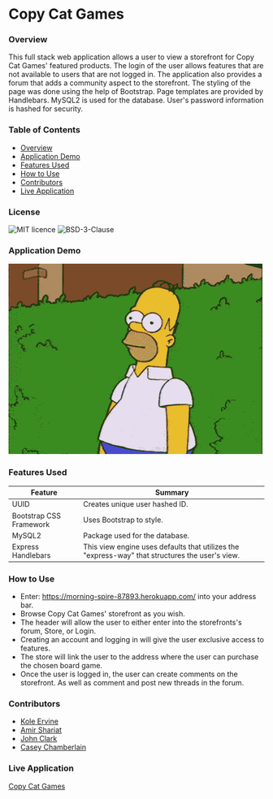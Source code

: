 # Copy Cat Games

### Overview
This full stack web application allows a user to view a storefront for Copy Cat Games' featured products. The login of the user allows features that are not available to users that are not logged in. The application also provides a forum that adds a community aspect to the storefront. The styling of the page was done using the help of Bootstrap. Page templates are provided by Handlebars. MySQL2 is used for the database. User's password information is hashed for security.

### Table of Contents
- [Overview](#overview)
- [Application Demo](#application-demo)
- [Features Used](#features-used)
- [How to Use](#how-to-use)
- [Contributors](#contributors)
- [Live Application](#live-application)

### License
![MIT licence](https://img.shields.io/badge/license-MIT-blue.svg)
![BSD-3-Clause](https://img.shields.io/badge/License-BSD_3--Clause-green.svg)

### Application Demo
![Copy Cat Games Demo](./public/images/demo.gif)

### Features Used
| Feature       | Summary                                                                                                  | 
| ------------- | -------------------------------------------------------------------------------------------------------- |
| UUID | Creates unique user hashed ID. |
| Bootstrap CSS Framework | Uses Bootstrap to style. |
| MySQL2 | Package used for the database. |
| Express Handlebars | This view engine uses defaults that utilizes the "express-way" that structures the user's view. |

### How to Use
* Enter: https://morning-spire-87893.herokuapp.com/ into your address bar.
* Browse Copy Cat Games' storefront as you wish.
* The header will allow the user to either enter into the storefronts's forum, Store, or Login.
* Creating an account and logging in will give the user exclusive access to features.
* The store will link the user to the address where the user can purchase the chosen board game.
* Once the user is logged in, the user can create comments on the storefront. As well as comment and post new threads in the forum.

### Contributors
- [Kole Ervine](https://github.com/BullMooseDev)
- [Amir Shariat](https://github.com/AShariat)
- [John Clark](https://github.com/JohnKnee3)
- [Casey Chamberlain](https://github.com/KCaseyChamberlain)

### Live Application

[Copy Cat Games](https://morning-spire-87893.herokuapp.com/)